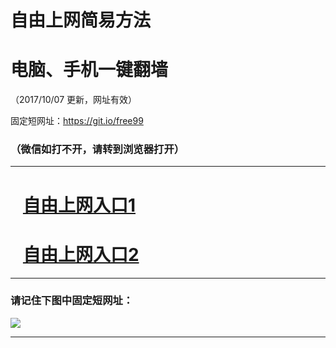 ﻿# 自由上网简易方法

# 电脑、手机一键翻墙

（2017/10/07 更新，网址有效）

固定短网址：https://git.io/free99

### （微信如打不开，请转到浏览器打开）


***





# &nbsp;&nbsp; <a href="http://ft1794025932.fwq-tz-1001.info/fwqtz01.html?t=100700129317 " target="_blank">自由上网入口1</a>
# &nbsp;&nbsp; <a href="http://ft3194419285.fwq-tz-1002.info/fwqtz02.html?t=100700122649 " target="_blank">自由上网入口2</a>
***

### 请记住下图中固定短网址：

<img src="https://s3-us-west-2.amazonaws.com/fwq-1001/yjfq-20170905okok.png" /> 


***

